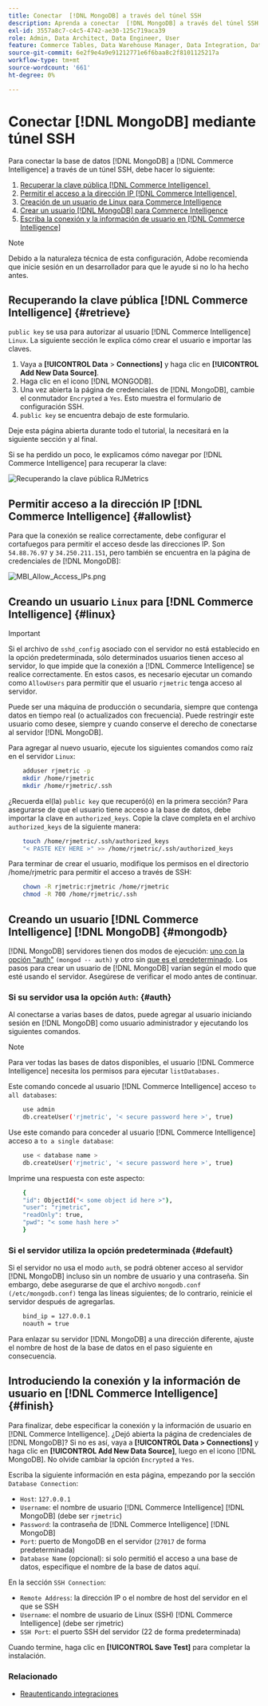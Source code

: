 ```yaml
---
title: Conectar  [!DNL MongoDB] a través del túnel SSH
description: Aprenda a conectar  [!DNL MongoDB] a través del túnel SSH.
exl-id: 3557a8c7-c4c5-4742-ae30-125c719aca39
role: Admin, Data Architect, Data Engineer, User
feature: Commerce Tables, Data Warehouse Manager, Data Integration, Data Import/Export
source-git-commit: 6e2f9e4a9e91212771e6f6baa8c2f8101125217a
workflow-type: tm+mt
source-wordcount: '661'
ht-degree: 0%

---
```


# Conectar [!DNL MongoDB] mediante túnel SSH

Para conectar la base de datos [!DNL MongoDB] a [!DNL Commerce Intelligence] a través de un túnel SSH, debe hacer lo siguiente:

1. [Recuperar la clave pública  [!DNL Commerce Intelligence] &#x200B;](#retrieve)
1. [Permitir el acceso a la dirección IP  [!DNL Commerce Intelligence] &#x200B;](#allowlist)
1. [Creación de un usuario de Linux para Commerce Intelligence](#linux)
1. [Crear un usuario  [!DNL MongoDB] para Commerce Intelligence](#mongodb)
1. [Escriba la conexión y la información de usuario en  [!DNL Commerce Intelligence]](#finish)

>[!NOTE]
>
>Debido a la naturaleza técnica de esta configuración, Adobe recomienda que inicie sesión en un desarrollador para que le ayude si no lo ha hecho antes.

## Recuperando la clave pública [!DNL Commerce Intelligence] {#retrieve}

`public key` se usa para autorizar al usuario [!DNL Commerce Intelligence] `Linux`. La siguiente sección le explica cómo crear el usuario e importar las claves.

1. Vaya a **[!UICONTROL Data** > **Connections]** y haga clic en **[!UICONTROL Add New Data Source]**.
1. Haga clic en el icono [!DNL MONGODB].
1. Una vez abierta la página de credenciales de [!DNL MongoDB], cambie el conmutador `Encrypted` a `Yes`. Esto muestra el formulario de configuración SSH.
1. `public key` se encuentra debajo de este formulario.

Deje esta página abierta durante todo el tutorial, la necesitará en la siguiente sección y al final.

Si se ha perdido un poco, le explicamos cómo navegar por [!DNL Commerce Intelligence] para recuperar la clave:

![Recuperando la clave pública RJMetrics](../../../assets/MongoDB_Public_Key.gif)<!--{:.zoom}-->

## Permitir acceso a la dirección IP [!DNL Commerce Intelligence] {#allowlist}

Para que la conexión se realice correctamente, debe configurar el cortafuegos para permitir el acceso desde las direcciones IP. Son `54.88.76.97` y `34.250.211.151`, pero también se encuentra en la página de credenciales de [!DNL MongoDB]:

![MBI_Allow_Access_IPs.png](../../../assets/MBI_allow_access_IPs.png)

## Creando un usuario `Linux` para [!DNL Commerce Intelligence] {#linux}

>[!IMPORTANT]
>
>Si el archivo de `sshd_config` asociado con el servidor no está establecido en la opción predeterminada, sólo determinados usuarios tienen acceso al servidor, lo que impide que la conexión a [!DNL Commerce Intelligence] se realice correctamente. En estos casos, es necesario ejecutar un comando como `AllowUsers` para permitir que el usuario `rjmetric` tenga acceso al servidor.

Puede ser una máquina de producción o secundaria, siempre que contenga datos en tiempo real (o actualizados con frecuencia). Puede restringir este usuario como desee, siempre y cuando conserve el derecho de conectarse al servidor [!DNL MongoDB].

Para agregar al nuevo usuario, ejecute los siguientes comandos como raíz en el servidor `Linux`:

```bash
    adduser rjmetric -p
    mkdir /home/rjmetric
    mkdir /home/rjmetric/.ssh
```

¿Recuerda el(la) `public key` que recuperó(ó) en la primera sección? Para asegurarse de que el usuario tiene acceso a la base de datos, debe importar la clave en `authorized_keys`. Copie la clave completa en el archivo `authorized_keys` de la siguiente manera:

```bash
    touch /home/rjmetric/.ssh/authorized_keys
    "< PASTE KEY HERE >" >> /home/rjmetric/.ssh/authorized_keys
```

Para terminar de crear el usuario, modifique los permisos en el directorio /home/rjmetric para permitir el acceso a través de SSH:

```bash
    chown -R rjmetric:rjmetric /home/rjmetric
    chmod -R 700 /home/rjmetric/.ssh
```

## Creando un usuario [!DNL Commerce Intelligence] [!DNL MongoDB] {#mongodb}

[!DNL MongoDB] servidores tienen dos modos de ejecución: [uno con la opción &quot;auth&quot;](#auth) `(mongod -- auth)` y otro sin [que es el predeterminado](#default). Los pasos para crear un usuario de [!DNL MongoDB] varían según el modo que esté usando el servidor. Asegúrese de verificar el modo antes de continuar.

### Si su servidor usa la opción `Auth`: {#auth}

Al conectarse a varias bases de datos, puede agregar al usuario iniciando sesión en [!DNL MongoDB] como usuario administrador y ejecutando los siguientes comandos.

>[!NOTE]
>
>Para ver todas las bases de datos disponibles, el usuario [!DNL Commerce Intelligence] necesita los permisos para ejecutar `listDatabases.`

Este comando concede al usuario [!DNL Commerce Intelligence] acceso `to all databases`:

```bash
    use admin
    db.createUser('rjmetric', '< secure password here >', true)
```

Use este comando para conceder al usuario [!DNL Commerce Intelligence] acceso a `to a single database`:

```bash
    use < database name >
    db.createUser('rjmetric', '< secure password here >', true)
```

Imprime una respuesta con este aspecto:

```bash
    {
    "id": ObjectId("< some object id here >"),
    "user": "rjmetric",
    "readOnly": true,
    "pwd": "< some hash here >"
    }
```

### Si el servidor utiliza la opción predeterminada {#default}

Si el servidor no usa el modo `auth`, se podrá obtener acceso al servidor [!DNL MongoDB] incluso sin un nombre de usuario y una contraseña. Sin embargo, debe asegurarse de que el archivo `mongodb.conf` `(/etc/mongodb.conf)` tenga las líneas siguientes; de lo contrario, reinicie el servidor después de agregarlas.

```bash
    bind_ip = 127.0.0.1
    noauth = true
```

Para enlazar su servidor [!DNL MongoDB] a una dirección diferente, ajuste el nombre de host de la base de datos en el paso siguiente en consecuencia.

## Introduciendo la conexión y la información de usuario en [!DNL Commerce Intelligence] {#finish}

Para finalizar, debe especificar la conexión y la información de usuario en [!DNL Commerce Intelligence]. ¿Dejó abierta la página de credenciales de [!DNL MongoDB]? Si no es así, vaya a **[!UICONTROL Data > Connections]** y haga clic en **[!UICONTROL Add New Data Source]**, luego en el icono [!DNL MongoDB]. No olvide cambiar la opción `Encrypted` a `Yes`.

Escriba la siguiente información en esta página, empezando por la sección `Database Connection`:

* `Host`: `127.0.0.1`
* `Username`: el nombre de usuario [!DNL Commerce Intelligence] [!DNL MongoDB] (debe ser `rjmetric`)
* `Password`: la contraseña de [!DNL Commerce Intelligence] [!DNL MongoDB]
* `Port`: puerto de MongoDB en el servidor (`27017` de forma predeterminada)
* `Database Name` (opcional): si solo permitió el acceso a una base de datos, especifique el nombre de la base de datos aquí.

En la sección `SSH Connection`:

* `Remote Address`: la dirección IP o el nombre de host del servidor en el que se SSH
* `Username`: el nombre de usuario de Linux (SSH) [!DNL Commerce Intelligence] (debe ser rjmetric)
* `SSH Port`: el puerto SSH del servidor (22 de forma predeterminada)

Cuando termine, haga clic en **[!UICONTROL Save Test]** para completar la instalación.

### Relacionado

* [Reautenticando integraciones](https://experienceleague.adobe.com/docs/commerce-knowledge-base/kb/how-to/mbi-reauthenticating-integrations.html?lang=es)
